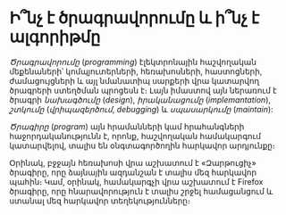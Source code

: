 # Ի՞նչ է ծրագրավորումը և ի՞նչ է ալգորիթմը

_Ծրագրավորումը_ (_programming_) էլեկտրոնային հաշվողական մեքենաների՝ կոմպյուտերների, հեռախոսների, հաստոցների, ժամացույցների և այլ նմանատիպ սարքերի վրա կատարվող ծրագրերի ստեղծման պրոցեսն է։ Լայն իմաստով այն ներառում է ծրագրի _նախագծումը_ (_design_), _իրականացումը_ (_implemantation_), _շտկումը_ (_վրիպազերծում_, _debugging_) և _սպասարկումը_ (_maintain_):

_Ծրագիրը_ (_program_) այն հրամանների կամ հրահանգների հաջորդականությունն է, որոնք, հաշվողական համակարգում կատարվելով, տալիս են օնգտագործողին հարկավոր արդյունքը։ 


Օրինակ, բջջայն հեռախոսի վրա աշխատում է «Զարթուցիչ» ծրագիրը, որը ձայնային ազդանշան է տալիս մեզ հարկավոր պահին։ Կամ, օրինակ, համակարգչի վրա աշխատում է Firefox ծրագիրը, որը հնարավորություն է տալիս շրջել համացանցում և ստանալ մեզ հարկավոր տեղեկությունները։


